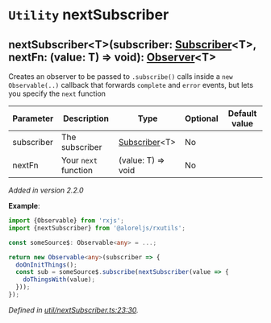 # `Utility` nextSubscriber

## nextSubscriber\<T>(subscriber: [Subscriber](https://rxjs.dev/api/index/class/Subscriber)\<T>, nextFn: (value: T) => void): [Observer](https://rxjs.dev/api/index/interface/Observer)\<T>

Creates an observer to be passed to `.subscribe()` calls inside a `new Observable(..)` callback that forwards
`complete` and `error` events, but lets you specify the `next` function

| **Parameter** | **Description** | **Type** | **Optional** | **Default value** |
|---------------|-----------------|----------|--------------|-------------------|
| subscriber | The subscriber | <span>[Subscriber](https://rxjs.dev/api/index/class/Subscriber)\<T></span> | No |  |
| nextFn | Your `next` function | <span>(value: T) => void</span> | No |  |

*Added in version 2.2.0*

**Example**:
```typescript
import {Observable} from 'rxjs';
import {nextSubscriber} from '@aloreljs/rxutils';

const someSource$: Observable<any> = ...;

return new Observable<any>(subscriber => {
  doOnInitThings();
  const sub = someSource$.subscribe(nextSubscriber(value => {
    doThingsWith(value);
  }));
});
```

*Defined in [util/nextSubscriber.ts:23:30](https://github.com/Alorel/rxutils/blob/93f4d1c/projects/rxutils/util/nextSubscriber.ts#L23).*